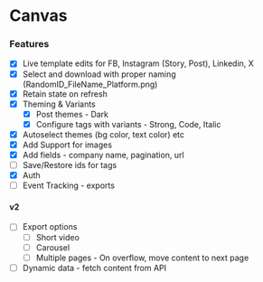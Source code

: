 # Canvas

### Features

- [x] Live template edits for FB, Instagram (Story, Post), Linkedin, X
- [x] Select and download with proper naming (RandomID_FileName_Platform.png)
- [x] Retain state on refresh
- [x] Theming & Variants
  - [x] Post themes - Dark
  - [x] Configure tags with variants - Strong, Code, Italic
- [x] Autoselect themes (bg color, text color) etc
- [x] Add Support for images
- [x] Add fields - company name, pagination, url
- [ ] Save/Restore ids for tags
- [x] Auth
- [ ] Event Tracking - exports

#### v2

- [ ] Export options
  - [ ] Short video
  - [ ] Carousel
  - [ ] Multiple pages - On overflow, move content to next page
- [ ] Dynamic data - fetch content from API
